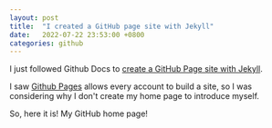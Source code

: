 ```yaml
---
layout: post
title:  "I created a GitHub page site with Jekyll"
date:   2022-07-22 23:53:00 +0800
categories: github
---
```

I just followed Github Docs to [create a GitHub Page site with Jekyll](https://docs.github.com/en/pages/setting-up-a-github-pages-site-with-jekyll/creating-a-github-pages-site-with-jekyll).

I saw [Github Pages](https://pages.github.com) allows every account to build a site, so I was considering why I don't create my home page to introduce myself.

So, here it is! My GitHub home page!
